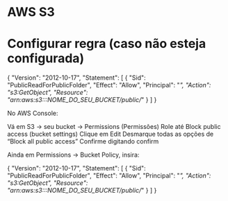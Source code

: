 # AWS S3

# Configurar regra (caso não esteja configurada)

{
  "Version": "2012-10-17",
  "Statement": [
    {
      "Sid": "PublicReadForPublicFolder",
      "Effect": "Allow",
      "Principal": "*",
      "Action": "s3:GetObject",
      "Resource": "arn:aws:s3:::NOME_DO_SEU_BUCKET/public/*"
    }
  ]
}

No AWS Console:

Vá em S3 → seu bucket → Permissions (Permissões)
Role até Block public access (bucket settings)
Clique em Edit
Desmarque todas as opções de “Block all public access”
Confirme digitando confirm

Ainda em Permissions → Bucket Policy, insira:

{
  "Version": "2012-10-17",
  "Statement": [
    {
      "Sid": "PublicReadForPublicFolder",
      "Effect": "Allow",
      "Principal": "*",
      "Action": "s3:GetObject",
      "Resource": "arn:aws:s3:::NOME_DO_SEU_BUCKET/public/*"
    }
  ]
}